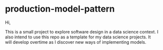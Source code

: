 # production-model-pattern

Hi,

This is a small project to explore software design in a data science context.
I also intend to use this repo as a template for my data science projects.
It will develop overtime as I discover new ways of implementing models.
